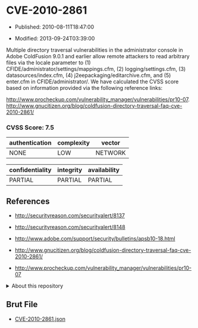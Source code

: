 # CVE-2010-2861

- Published: 2010-08-11T18:47:00

- Modified: 2013-09-24T03:39:00

Multiple directory traversal vulnerabilities in the administrator console in Adobe ColdFusion 9.0.1 and earlier allow remote attackers to read arbitrary files via the locale parameter to (1) CFIDE/administrator/settings/mappings.cfm, (2) logging/settings.cfm, (3) datasources/index.cfm, (4) j2eepackaging/editarchive.cfm, and (5) enter.cfm in CFIDE/administrator/. We have calculated the CVSS score based on information provided via the following reference links:

http://www.procheckup.com/vulnerability_manager/vulnerabilities/pr10-07.
http://www.gnucitizen.org/blog/coldfusion-directory-traversal-faq-cve-2010-2861/

### CVSS Score: **7.5**

| authentication | complexity | vector |
| --- | --- | --- |
| NONE | LOW | NETWORK |

| confidentiality | integrity | availability |
| --- | --- | --- |
| PARTIAL | PARTIAL | PARTIAL |

## References

* http://securityreason.com/securityalert/8137

* http://securityreason.com/securityalert/8148

* http://www.adobe.com/support/security/bulletins/apsb10-18.html

* http://www.gnucitizen.org/blog/coldfusion-directory-traversal-faq-cve-2010-2861/

* http://www.procheckup.com/vulnerability_manager/vulnerabilities/pr10-07

<details>
<summary>About this repository</summary> 

  This repository is part of the project [Live Hack CVE](https://github.com/Live-Hack-CVE). Main website can be found [www.live-hack.org](https://www.live-hack.org) 
  
  Made by [Sn0wAlice](https://github.com/Sn0wAlice) for the people that care about security and need to have a feed of the latest CVEs. Hope you enjoy it, don't forget to star the repo and follow me on [Twitter](https://twitter.com/Sn0wAlice) and [Github](https://github.com/Sn0wAlice). And that is my [personnal website](https://www.alice-snow.me/)

  - [Home Page](https://github.com/Live-Hack-CVE)
  - [Framework](https://github.com/Live-Hack-CVE/cve-framework)
  - [CVE database](https://github.com/Live-Hack-CVE/full_database)
  - [Changelog](https://github.com/Live-Hack-CVE/Changelog)
</details>

## Brut File

* [CVE-2010-2861.json](https://raw.githubusercontent.com/Live-Hack-CVE/full_database/main/cves/2010/CVE-2010-2861.json)

